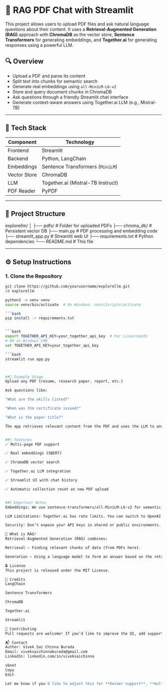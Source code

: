 # 🧠 RAG PDF Chat with Streamlit

This project allows users to upload PDF files and ask natural language questions about their content. It uses a **Retrieval-Augmented Generation (RAG)** approach with **ChromaDB** as the vector store, **Sentence Transformers** for generating embeddings, and **Together.ai** for generating responses using a powerful LLM.

## 🔍 Overview

- Upload a PDF and parse its content
- Split text into chunks for semantic search
- Generate real embeddings using `all-MiniLM-L6-v2`
- Store and query document chunks in ChromaDB
- Ask questions through a friendly Streamlit chat interface
- Generate context-aware answers using Together.ai LLM (e.g., Mistral-7B)

---

## 🧰 Tech Stack

| Component        | Technology                          |
|------------------|--------------------------------------|
| Frontend         | Streamlit                           |
| Backend          | Python, LangChain                   |
| Embeddings       | Sentence Transformers (`MiniLM`)    |
| Vector Store     | ChromaDB                            |
| LLM              | Together.ai (Mistral-7B Instruct)   |
| PDF Reader       | PyPDF                               |

---

## 📁 Project Structure

explorellm/
│
├── pdfs/ # Folder for uploaded PDFs
├── chroma_db/ # Persistent vector DB
├── main.py # PDF processing and embedding code
├── streamlit_app.py # Streamlit web UI
├── requirements.txt # Python dependencies
└── README.md # This file

---

## ⚙️ Setup Instructions

### 1. Clone the Repository

```bash
git clone https://github.com/yourusername/explorellm.git
cd explorellm
```

```bash
python3 -m venv venv
source venv/bin/activate  # On Windows: venv\Scripts\activate

```bash
pip install -r requirements.txt


```bash
export TOGETHER_API_KEY=your_together_api_key  # For Linux/macOS
# OR on Windows CMD
set TOGETHER_API_KEY=your_together_api_key

```bash
streamlit run app.py



##🧪 Example Usage
Upload any PDF (resume, research paper, report, etc.)

Ask questions like:

"What are the skills listed?"

"When was the certificate issued?"

"What is the paper title?"

The app retrieves relevant content from the PDF and uses the LLM to answer your question in context.


##📝 Features
✅ Multi-page PDF support

✅ Real embeddings (SBERT)

✅ ChromaDB vector search

✅ Together.ai LLM integration

✅ Streamlit UI with chat history

✅ Automatic collection reset on new PDF upload


##❗ Important Notes
Embeddings: We use sentence-transformers/all-MiniLM-L6-v2 for semantic similarity.

LLM Limitations: Together.ai has rate limits. You can switch to OpenAI or another provider with slight code changes.

Security: Don’t expose your API keys in shared or public environments.

🧠 What is RAG?
Retrieval-Augmented Generation (RAG) combines:

Retrieval – Finding relevant chunks of data (from PDFs here).

Generation – Using a language model to form an answer based on the retrieved content.

🔒 License
This project is released under the MIT License.

🙌 Credits
LangChain

Sentence Transformers

ChromaDB

Together.ai

Streamlit

🤝 Contributing
Pull requests are welcome! If you’d like to improve the UI, add support for multiple PDFs, or try another LLM, feel free to fork and enhance.

📬 Contact
Author: Vivek Sai Chinna Burada
Email: viveksaichinnaburada@gmail.com
LinkedIn: linkedin.com/in/viveksaichinna

vbnet
Copy
Edit

Let me know if you'd like to adjust this for **Docker support**, **multiple PDFs**, or **deployment** (Streamlit Cloud, HuggingFace Spaces, etc.).













